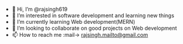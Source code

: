 - 👋 Hi, I’m @rajsingh619
- 👀 I’m interested in software development and learning new things 
- 🌱 I’m currently learning Web development(MERN)
- 💞️ I’m looking to collaborate on good projects on Web development
- 📫 How to reach me :mail-> rajsingh.mailto@gmail.com
<!---
rajsingh619/rajsingh619 is a ✨ special ✨ repository because its `README.md` (this file) appears on your GitHub profile.
You can click the Preview link to take a look at your changes.
--->
